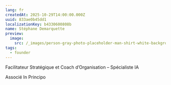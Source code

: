 ```yaml
---
lang: fr
createdAt: 2025-10-29T14:00:00.000Z
uuid: 833ae0b45dd1
localizationKey: b4330600808b
name: Stéphane Demarquette
preview:
  image:
    src: /_images/person-gray-photo-placeholder-man-shirt-white-background-person-gray-photo-placeholder-man-132818487.webp
tags:
  - founder
---
```

Facilitateur Stratégique et Coach d’Organisation – Spécialiste IA

Associé In Principo

